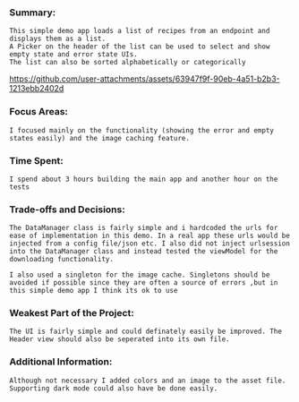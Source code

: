 
### Summary: 
    This simple demo app loads a list of recipes from an endpoint and displays them as a list.
    A Picker on the header of the list can be used to select and show empty state and error state UIs.
    The list can also be sorted alphabetically or categorically 


https://github.com/user-attachments/assets/63947f9f-90eb-4a51-b2b3-1213ebb2402d


### Focus Areas: 
    I focused mainly on the functionality (showing the error and empty states easily) and the image caching feature. 

### Time Spent: 
    I spend about 3 hours building the main app and another hour on the tests

### Trade-offs and Decisions: 
    The DataManager class is fairly simple and i hardcoded the urls for ease of implementation in this demo. In a real app these urls would be injected from a config file/json etc. I also did not inject urlsession into the DataManager class and instead tested the viewModel for the downloading functionality.

    I also used a singleton for the image cache. Singletons should be avoided if possible since they are often a source of errors ,but in this simple demo app I think its ok to use

### Weakest Part of the Project: 
    The UI is fairly simple and could definately easily be improved. The Header view should also be seperated into its own file. 

### Additional Information: 
    Although not necessary I added colors and an image to the asset file. Supporting dark mode could also have be done easily.
